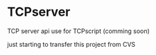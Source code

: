 # TCPserver
TCP server api use for TCPscript (comming soon)

just starting to transfer this project from CVS
